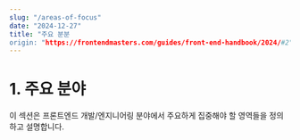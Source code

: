 ```yaml
---
slug: "/areas-of-focus"
date: "2024-12-27"
title: "주요 분분
origin: "https://frontendmasters.com/guides/front-end-handbook/2024/#2"
---
```


# 1. 주요 분야

이 섹션은 프론트엔드 개발/엔지니어링 분야에서 주요하게 집중해야 할 영역들을 정의하고 설명합니다.
